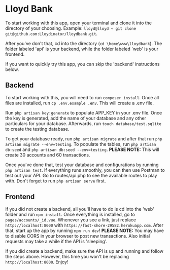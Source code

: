 # Lloyd Bank

To start working with this app, open your terminal and clone it into the directory of your choosing. Example: `lloyd@lloyd ~ git clone git@github.com:Lloydinator/lloydbank.git`.

After you've don't that, cd into the directory (`cd \home\www\lloydbank`). The folder labeled 'api' is your backend, while the folder labeled 'web' is your frontend. 

If you want to quickly try this app, you can skip the 'backend' instructions below.

## Backend

To start working with this, you will need to run `composer install`. Once all files are installed, run `cp .env.example .env`. This will create a .env file.

Run `php artisan key:generate` to populate APP_KEY in your .env file. Once the key is generated, add the name of your database and any other particulars for your database. Afterwards, run `touch database/test.sqlite` to create the testing database.

To get your database ready, run `php artisan migrate` and after that run `php artisan migrate --env=testing`. To populate the tables, run `php artisan db:seed` and `php artisan db:seed --env=testing`.
**PLEASE NOTE:** This will create 30 accounts and 60 transactions.

Once you've done that, test your database and configurations by running `php artisan test`. If everything runs smoothly, you can then use Postman to test out your API. Go to routes/api.php to see the available routes to play with. Don't forget to run `php artisan serve` first. 


## Frontend

If you did not create a backend, all you'll have to do is cd into the 'web' folder and run `npm install`. Once everything is installed, go to `pages/accounts/_id.vue`. Whenever you see a link, just replace `http://localhost:8000` with `https://fast-shore-29582.herokuapp.com`. After that, start up the app by running `npm run dev`! 
**PLEASE NOTE:** You may have to disable CORS in your browser to post new transactions. Also initial requests may take a while if the API is 'sleeping'.

If you did create a backend, make sure the API is up and running and follow the steps above. However, this time you won't be replacing `http://localhost:8000`. Enjoy!
